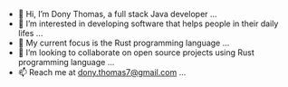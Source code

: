 - 👋 Hi, I’m Dony Thomas, a full stack Java developer ...
- 👀 I’m interested in developing software that helps people in their daily lifes ...
- 🌱 My current focus is the Rust programming language ...
- 💞️ I’m looking to collaborate on open source projects using Rust programming language ...
- 📫 Reach me at dony.thomas7@gmail.com ...

<!---
dtom7/dtom7 is a ✨ special ✨ repository because its `README.md` (this file) appears on your GitHub profile.
You can click the Preview link to take a look at your changes.
--->
